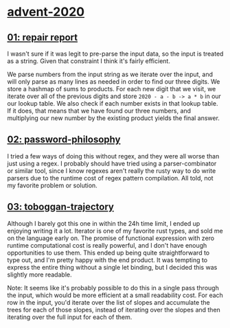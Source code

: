 # [advent-2020](https://adventofcode.com/2020)

## [01: repair report](https://github.com/jbr/advent-2020/blob/main/report-repair/src/main.rs)

I wasn't sure if it was legit to pre-parse the input data, so the input is treated as a string. Given that constraint I think it's fairly efficient.

We parse numbers from the input string as we iterate over the input, and will only parse as many lines as needed in order to find our three digits. We store a hashmap of sums to products. For each new digit that we visit, we iterate over all of the previous digits and store `2020 - a - b -> a * b` in our our lookup table. We also check if each number exists in that lookup table. If it does, that means that we have found our three numbers, and multiplying our new number by the existing product yields the final answer.

## [02: password-philosophy](https://github.com/jbr/advent-2020/blob/main/password-philosophy/src/main.rs)

I tried a few ways of doing this without regex, and they were all worse than just using a regex. I probably should have tried using a parser-combinator or similar tool, since I know regexes aren't really the rusty way to do write parsers due to the runtime cost of regex pattern compilation. All told, not my favorite problem or solution.

## [03: toboggan-trajectory](https://github.com/jbr/advent-2020/blob/main/toboggan-trajectory/src/main.rs)

Although I barely got this one in within the 24h time limit, I ended up enjoying writing it a lot. Iterator is one of my favorite rust types, and sold me on the language early on. The promise of functional expression with zero runtime computational cost is really powerful, and I don't have enough opportunities to use them.  This ended up being quite straightforward to type out, and I'm pretty happy with the end product. It was tempting to express the entire thing without a single let binding, but I decided this was slightly more readable.

Note: It seems like it's probably possible to do this in a single pass through the input, which would be more efficient at a small readability cost. For each row in the input, you'd iterate over the list of slopes and accumulate the trees for each of those slopes, instead of iterating over the slopes and then iterating over the full input for each of them.

<!-- ## [04: X](https://github.com/jbr/advent-2020/blob/main/X/src/main.rs) -->
